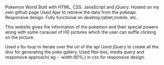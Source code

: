 Pokemon World
Built with HTML, CSS, JavaScript and jQuery.
Hosted on my own github page
Used Ajax to retrieve the data from the pokeapi.
Responsive design. Fully functional on desktop,tablet,mobile, etc..

This website gives the information of the pokemon and their special powers along with some carausel of HD pictures which the user can suffle clicking on the picture.

Used a for loop to iterate over the url of the api
Used jQuery to create all the divs for generating the poke gallery.
Used flex-box, media query and responsive approach( eg :- width:90%;) in css for responsive design.
